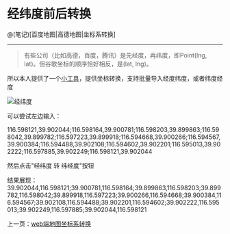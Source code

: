 经纬度前后转换
====================

@(笔记)[百度地图|高德地图|坐标系转换]

-------------------


> 有些公司（比如高德，百度，腾讯）是先经度，再纬度，即Point(lng, lat)。但谷歌坐标的顺序恰好相反，是(lat, lng)。

所以本人提供了一个[小工具](https://github.com/lhywell/map/blob/master/example/tansformer.html)，提供坐标转换，支持批量导入经度纬度，或者纬度经度

![经纬度](https://raw.githubusercontent.com/lhywell/map/master/img/map0004.png)

可以尝试左边输入：

116.598121,39.902044;116.598164,39.900781;116.598203,39.899863;116.598042,39.899782;116.597223,39.899918;116.594668,39.900266;116.594567,39.900384;116.594488,39.902108;116.594602,39.902201;116.595013,39.902222;116.597885,39.902249;116.598121,39.902044

然后点击"经纬度 转 纬经度"按钮

结果展现：
39.902044,116.598121;39.900781,116.598164;39.899863,116.598203;39.899782,116.598042;39.899918,116.597223;39.900266,116.594668;39.900384,116.594567;39.902108,116.594488;39.902201,116.594602;39.902222,116.595013;39.902249,116.597885;39.902044,116.598121


上一页：[web端地图坐标系转换](https://github.com/lhywell/map/blob/master/3.1README.md)
